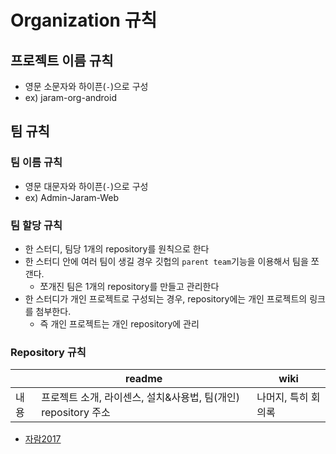 
Organization 규칙
====
프로젝트 이름 규칙
---
- 영문 소문자와 하이픈(`-`)으로 구성
- ex) jaram-org-android

팀 규칙
----
###  팀 이름 규칙 
- 영문 대문자와 하이픈(`-`)으로 구성
- ex) Admin-Jaram-Web

### 팀 할당 규칙 
- 한 스터디, 팀당 1개의 repository를 원칙으로 한다
- 한 스터디 안에 여러 팀이 생길 경우 깃헙의 `parent team`기능을 이용해서 팀을 쪼갠다.
	- 쪼개진 팀은 1개의 repository를 만들고 관리한다
- 한 스터디가 개인 프로젝트로 구성되는 경우, repository에는 개인 프로젝트의 링크를 첨부한다.
	- 즉 개인 프로젝트는 개인 repository에 관리


### Repository 규칙
|  | readme | wiki|
| ---| -----| ---- |
| 내용| 프로젝트 소개, 라이센스, 설치&사용법, 팀(개인) repository 주소 | 나머지, 특히 회의록 |


- [자람2017](https://github.com/Jaram2017)  
